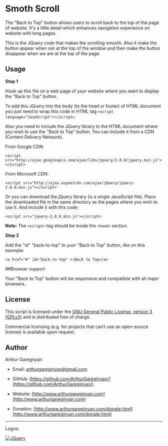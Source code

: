 # Smoth Scroll

The "Back to Top" button allows users to scroll back to the top of the page of website. It's a little detail which enhances navigation experience on website with long pages.

This is the JQuery code that makes the scrolling smooth. Also it make the button appear when not at the top of the window and then make the button disappear when we are at the top of the page.


## Usage

**Step 1**

Hook up this file on a web page of your website where you want to display the "Back to Top" button.

To add this JQuery into the body (to the head or footer) of HTML document you just need to wrap this code in HTML tag `<script language="JavaScript"></script>`.

Also you need to include the JQuery library to the HTML document where you wish to use the "Back to Top" button. You can include it from a CDN (Content Delivery Network).

From Google CDN:
```
<script src="http://ajax.googleapis.com/ajax/libs/jquery/2.0.0/jquery.min.js"></script>
```

From Microsoft CDN:
```
<script src="http://ajax.aspnetcdn.com/ajax/jQuery/jquery-2.0.0.min.js"></script>
```

Or you can download the jQuery library (is a single JavaScript file). Place the downloaded file in the same directory as the pages where you wish to use it. And include it with this code:
```
<script src="jquery-2.0.0.min.js"></script>
```

**Note:** The `<script>` tag should be inside the `<head>` section.


**Step 2**

Add the "id" "back-to-top" to yuor "Back to Top" button, like on this eaxmple:
```
<a href="#" id="back-to-top" >↑Back to Top</a>
```


##Browser support

Your "Back to Top" button will be responsive and compatible with all major browsers.


## License

This script is licensed under the [GNU General Public License, version 3 (GPLv3)](http://www.gnu.org/licenses/gpl-3.0.html) and is distributed free of charge.

Commercial licensing (e.g. for projects that can’t use an open-source license) is available upon request.


## Author

Arthur Garegnyan

* Email: arthurgareginyan@gmail.com

* GitHub: [https://github.com/ArthurGareginyan/](https://github.com/ArthurGareginyan/)

* Website: [http://www.arthurgareginyan.com](http://www.arthurgareginyan.com)

* Donation: [http://www.arthurgareginyan.com/donate.html](http://www.arthurgareginyan.com/donate.html)


---
Logos:

[![JQuery](https://dl.dropboxusercontent.com/s/dh75pqw99jhga8c/jQurery.png)]()
